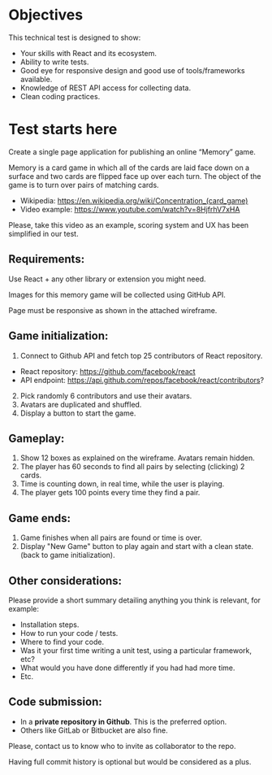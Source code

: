 # Objectives
This technical test is designed to show:
* Your skills with React and its ecosystem.
* Ability to write tests.
* Good eye for responsive design and good use of tools/frameworks available.
* Knowledge of REST API access for collecting data.
* Clean coding practices.
 
# Test starts here
Create a single page application for publishing an online “Memory” game. 

Memory is a card game in which all of the cards are laid face down on a surface and two cards are flipped face up over each turn. The object of the game is to turn over pairs of matching cards.

* Wikipedia: https://en.wikipedia.org/wiki/Concentration_(card_game)
* Video example: https://www.youtube.com/watch?v=8HjfrhV7xHA

Please, take this video as an example, scoring system and UX has been simplified in our test.

## Requirements: 
Use React + any other library or extension you might need.

Images for this memory game will be collected using GitHub API.

Page must be responsive as shown in the attached wireframe.

 
## Game initialization:
 
1. Connect to Github API and fetch top 25 contributors of React repository.

* React repository: https://github.com/facebook/react
* API endpoint: https://api.github.com/repos/facebook/react/contributors?

2. Pick randomly 6 contributors and use their avatars.
3. Avatars are duplicated and shuffled.
4. Display a button to start the game.
 
## Gameplay:
1. Show 12 boxes as explained on the wireframe. Avatars remain hidden. 
2. The player has 60 seconds to find all pairs by selecting (clicking) 2 cards. 
3. Time is counting down, in real time, while the user is playing.
4. The player gets 100 points every time they find a pair. 
 
## Game ends:
1. Game finishes when all pairs are found or time is over.
2. Display "New Game" button to play again and start with a clean state. (back to game initialization).

## Other considerations:
Please provide a short summary detailing anything you think is relevant, for example:
* Installation steps.
* How to run your code / tests.
* Where to find your code.
* Was it your first time writing a unit test, using a particular framework, etc?
* What would you have done differently if you had had more time.
* Etc.

## Code submission:

- In a **private repository in Github**. This is the preferred option.
- Others like GitLab or Bitbucket are also fine.

Please, contact us to know who to invite as collaborator to the repo.

Having full commit history is optional but would be considered as a plus.
